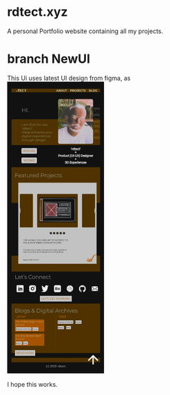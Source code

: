 # rdtect.xyz
A personal Portfolio website containing all my projects. 
# branch NewUI

This Ui uses latest UI design from figma, as ![Image](./static/design.excalidraw.png)

I hope this works.

